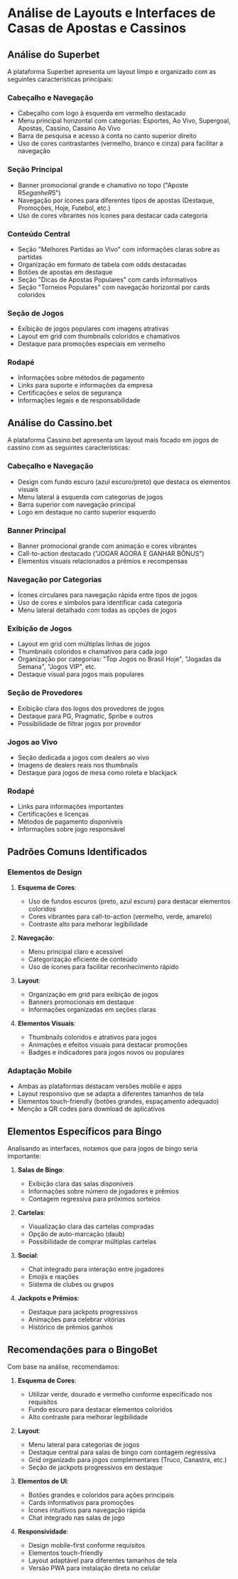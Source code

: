 # Análise de Layouts e Interfaces de Casas de Apostas e Cassinos

## Análise do Superbet

A plataforma Superbet apresenta um layout limpo e organizado com as seguintes características principais:

### Cabeçalho e Navegação
- Cabeçalho com logo à esquerda em vermelho destacado
- Menu principal horizontal com categorias: Esportes, Ao Vivo, Supergoal, Apostas, Cassino, Cassino Ao Vivo
- Barra de pesquisa e acesso à conta no canto superior direito
- Uso de cores contrastantes (vermelho, branco e cinza) para facilitar a navegação

### Seção Principal
- Banner promocional grande e chamativo no topo ("Aposte R$5 e ganhe R$5")
- Navegação por ícones para diferentes tipos de apostas (Destaque, Promoções, Hoje, Futebol, etc.)
- Uso de cores vibrantes nos ícones para destacar cada categoria

### Conteúdo Central
- Seção "Melhores Partidas ao Vivo" com informações claras sobre as partidas
- Organização em formato de tabela com odds destacadas
- Botões de apostas em destaque
- Seção "Dicas de Apostas Populares" com cards informativos
- Seção "Torneios Populares" com navegação horizontal por cards coloridos

### Seção de Jogos
- Exibição de jogos populares com imagens atrativas
- Layout em grid com thumbnails coloridos e chamativos
- Destaque para promoções especiais em vermelho

### Rodapé
- Informações sobre métodos de pagamento
- Links para suporte e informações da empresa
- Certificações e selos de segurança
- Informações legais e de responsabilidade

## Análise do Cassino.bet

A plataforma Cassino.bet apresenta um layout mais focado em jogos de cassino com as seguintes características:

### Cabeçalho e Navegação
- Design com fundo escuro (azul escuro/preto) que destaca os elementos visuais
- Menu lateral à esquerda com categorias de jogos
- Barra superior com navegação principal
- Logo em destaque no canto superior esquerdo

### Banner Principal
- Banner promocional grande com animação e cores vibrantes
- Call-to-action destacado ("JOGAR AGORA E GANHAR BÔNUS")
- Elementos visuais relacionados a prêmios e recompensas

### Navegação por Categorias
- Ícones circulares para navegação rápida entre tipos de jogos
- Uso de cores e símbolos para identificar cada categoria
- Menu lateral detalhado com todas as opções de jogos

### Exibição de Jogos
- Layout em grid com múltiplas linhas de jogos
- Thumbnails coloridos e chamativos para cada jogo
- Organização por categorias: "Top Jogos no Brasil Hoje", "Jogadas da Semana", "Jogos VIP", etc.
- Destaque visual para jogos mais populares

### Seção de Provedores
- Exibição clara dos logos dos provedores de jogos
- Destaque para PG, Pragmatic, Spribe e outros
- Possibilidade de filtrar jogos por provedor

### Jogos ao Vivo
- Seção dedicada a jogos com dealers ao vivo
- Imagens de dealers reais nos thumbnails
- Destaque para jogos de mesa como roleta e blackjack

### Rodapé
- Links para informações importantes
- Certificações e licenças
- Métodos de pagamento disponíveis
- Informações sobre jogo responsável

## Padrões Comuns Identificados

### Elementos de Design
1. **Esquema de Cores**:
   - Uso de fundos escuros (preto, azul escuro) para destacar elementos coloridos
   - Cores vibrantes para call-to-action (vermelho, verde, amarelo)
   - Contraste alto para melhorar legibilidade

2. **Navegação**:
   - Menu principal claro e acessível
   - Categorização eficiente de conteúdo
   - Uso de ícones para facilitar reconhecimento rápido

3. **Layout**:
   - Organização em grid para exibição de jogos
   - Banners promocionais em destaque
   - Informações organizadas em seções claras

4. **Elementos Visuais**:
   - Thumbnails coloridos e atrativos para jogos
   - Animações e efeitos visuais para destacar promoções
   - Badges e indicadores para jogos novos ou populares

### Adaptação Mobile
- Ambas as plataformas destacam versões mobile e apps
- Layout responsivo que se adapta a diferentes tamanhos de tela
- Elementos touch-friendly (botões grandes, espaçamento adequado)
- Menção a QR codes para download de aplicativos

## Elementos Específicos para Bingo

Analisando as interfaces, notamos que para jogos de bingo seria importante:

1. **Salas de Bingo**:
   - Exibição clara das salas disponíveis
   - Informações sobre número de jogadores e prêmios
   - Contagem regressiva para próximos sorteios

2. **Cartelas**:
   - Visualização clara das cartelas compradas
   - Opção de auto-marcação (daub)
   - Possibilidade de comprar múltiplas cartelas

3. **Social**:
   - Chat integrado para interação entre jogadores
   - Emojis e reações
   - Sistema de clubes ou grupos

4. **Jackpots e Prêmios**:
   - Destaque para jackpots progressivos
   - Animações para celebrar vitórias
   - Histórico de prêmios ganhos

## Recomendações para o BingoBet

Com base na análise, recomendamos:

1. **Esquema de Cores**:
   - Utilizar verde, dourado e vermelho conforme especificado nos requisitos
   - Fundo escuro para destacar elementos coloridos
   - Alto contraste para melhorar legibilidade

2. **Layout**:
   - Menu lateral para categorias de jogos
   - Destaque central para salas de bingo com contagem regressiva
   - Grid organizado para jogos complementares (Truco, Canastra, etc.)
   - Seção de jackpots progressivos em destaque

3. **Elementos de UI**:
   - Botões grandes e coloridos para ações principais
   - Cards informativos para promoções
   - Ícones intuitivos para navegação rápida
   - Chat integrado nas salas de jogo

4. **Responsividade**:
   - Design mobile-first conforme requisitos
   - Elementos touch-friendly
   - Layout adaptável para diferentes tamanhos de tela
   - Versão PWA para instalação direta no celular
